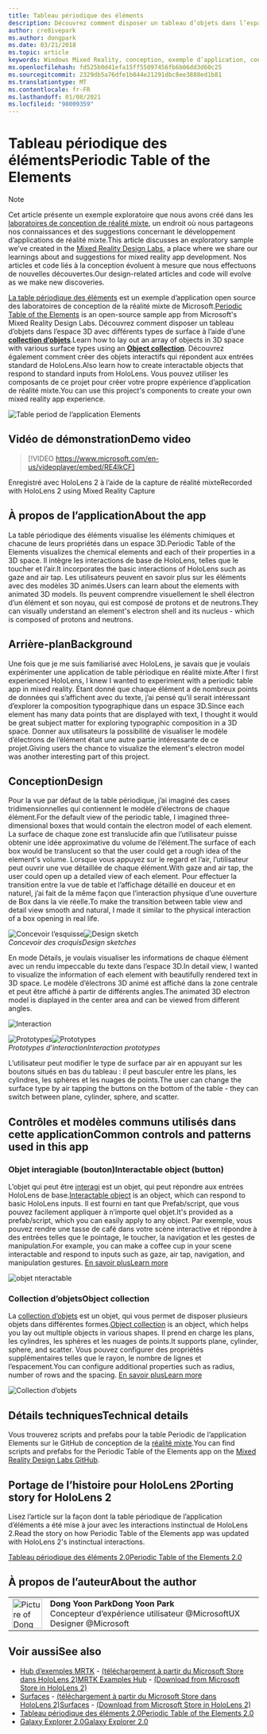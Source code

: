 ```yaml
---
title: Tableau périodique des éléments
description: Découvrez comment disposer un tableau d’objets dans l’espace 3D avec différents types de surface à l’aide d’une collection d’objets avec la table périodique de l’exemple d’application d’éléments.
author: cre8ivepark
ms.author: dongpark
ms.date: 03/21/2018
ms.topic: article
keywords: Windows Mixed Reality, conception, exemple d’application, contrôles, MRTK, kit de préversion de réalité mixte, Unity, exemples d’applications, exemples d’applications, open source, Microsoft Store, HoloLens, casque de réalité mixte, casque Windows Mixed realisation, casque de réalité virtuelle
ms.openlocfilehash: fd525b0d41efa15ff55097456fb6b06dd3d60c25
ms.sourcegitcommit: 2329db5a76dfe1b844e21291dbc8ee3888ed1b81
ms.translationtype: MT
ms.contentlocale: fr-FR
ms.lasthandoff: 01/08/2021
ms.locfileid: "98009359"
---
```

# <a name="periodic-table-of-the-elements"></a><span data-ttu-id="38682-104">Tableau périodique des éléments</span><span class="sxs-lookup"><span data-stu-id="38682-104">Periodic Table of the Elements</span></span>

>[!NOTE]
><span data-ttu-id="38682-105">Cet article présente un exemple exploratoire que nous avons créé dans les [laboratoires de conception de réalité mixte](https://github.com/Microsoft/MRDesignLabs_Unity), un endroit où nous partageons nos connaissances et des suggestions concernant le développement d’applications de réalité mixte.</span><span class="sxs-lookup"><span data-stu-id="38682-105">This article discusses an exploratory sample we’ve created in the [Mixed Reality Design Labs](https://github.com/Microsoft/MRDesignLabs_Unity), a place where we share our learnings about and suggestions for mixed reality app development.</span></span> <span data-ttu-id="38682-106">Nos articles et code liés à la conception évoluent à mesure que nous effectuons de nouvelles découvertes.</span><span class="sxs-lookup"><span data-stu-id="38682-106">Our design-related articles and code will evolve as we make new discoveries.</span></span>

<span data-ttu-id="38682-107">[La table périodique des éléments](https://github.com/Microsoft/MRDesignLabs_Unity_PeriodicTable) est un exemple d’application open source des laboratoires de conception de la réalité mixte de Microsoft.</span><span class="sxs-lookup"><span data-stu-id="38682-107">[Periodic Table of the Elements](https://github.com/Microsoft/MRDesignLabs_Unity_PeriodicTable) is an open-source sample app from Microsoft's Mixed Reality Design Labs.</span></span> <span data-ttu-id="38682-108">Découvrez comment disposer un tableau d’objets dans l’espace 3D avec différents types de surface à l’aide d’une **[collection d’objets](../../design/object-collection.md)**.</span><span class="sxs-lookup"><span data-stu-id="38682-108">Learn how to lay out an array of objects in 3D space with various surface types using an **[Object collection](../../design/object-collection.md)**.</span></span> <span data-ttu-id="38682-109">Découvrez également comment créer des objets interactifs qui répondent aux entrées standard de HoloLens.</span><span class="sxs-lookup"><span data-stu-id="38682-109">Also learn how to create interactable objects that respond to standard inputs from HoloLens.</span></span> <span data-ttu-id="38682-110">Vous pouvez utiliser les composants de ce projet pour créer votre propre expérience d’application de réalité mixte.</span><span class="sxs-lookup"><span data-stu-id="38682-110">You can use this project's components to create your own mixed reality app experience.</span></span>

![Table period de l’application Elements](images/640px-periodictable-hero.jpg)

## <a name="demo-video"></a><span data-ttu-id="38682-112">Vidéo de démonstration</span><span class="sxs-lookup"><span data-stu-id="38682-112">Demo video</span></span> 
> [!VIDEO https://www.microsoft.com/en-us/videoplayer/embed/RE4IkCF]

<span data-ttu-id="38682-113">Enregistré avec HoloLens 2 à l’aide de la capture de réalité mixte</span><span class="sxs-lookup"><span data-stu-id="38682-113">Recorded with HoloLens 2 using Mixed Reality Capture</span></span>

## <a name="about-the-app"></a><span data-ttu-id="38682-114">À propos de l’application</span><span class="sxs-lookup"><span data-stu-id="38682-114">About the app</span></span>

<span data-ttu-id="38682-115">La table périodique des éléments visualise les éléments chimiques et chacune de leurs propriétés dans un espace 3D.</span><span class="sxs-lookup"><span data-stu-id="38682-115">Periodic Table of the Elements visualizes the chemical elements and each of their properties in a 3D space.</span></span> <span data-ttu-id="38682-116">Il intègre les interactions de base de HoloLens, telles que le toucher et l’air.</span><span class="sxs-lookup"><span data-stu-id="38682-116">It incorporates the basic interactions of HoloLens such as gaze and air tap.</span></span> <span data-ttu-id="38682-117">Les utilisateurs peuvent en savoir plus sur les éléments avec des modèles 3D animés.</span><span class="sxs-lookup"><span data-stu-id="38682-117">Users can learn about the elements with animated 3D models.</span></span> <span data-ttu-id="38682-118">Ils peuvent comprendre visuellement le shell électron d’un élément et son noyau, qui est composé de protons et de neutrons.</span><span class="sxs-lookup"><span data-stu-id="38682-118">They can visually understand an element's electron shell and its nucleus - which is composed of protons and neutrons.</span></span>

## <a name="background"></a><span data-ttu-id="38682-119">Arrière-plan</span><span class="sxs-lookup"><span data-stu-id="38682-119">Background</span></span>

<span data-ttu-id="38682-120">Une fois que je me suis familiarisé avec HoloLens, je savais que je voulais expérimenter une application de table périodique en réalité mixte.</span><span class="sxs-lookup"><span data-stu-id="38682-120">After I first experienced HoloLens, I knew I wanted to experiment with a periodic table app in mixed reality.</span></span> <span data-ttu-id="38682-121">Étant donné que chaque élément a de nombreux points de données qui s’affichent avec du texte, j’ai pensé qu’il serait intéressant d’explorer la composition typographique dans un espace 3D.</span><span class="sxs-lookup"><span data-stu-id="38682-121">Since each element has many data points that are displayed with text, I thought it would be great subject matter for exploring typographic composition in a 3D space.</span></span> <span data-ttu-id="38682-122">Donner aux utilisateurs la possibilité de visualiser le modèle d’électrons de l’élément était une autre partie intéressante de ce projet.</span><span class="sxs-lookup"><span data-stu-id="38682-122">Giving users the chance to visualize the element's electron model was another interesting part of this project.</span></span>

## <a name="design"></a><span data-ttu-id="38682-123">Conception</span><span class="sxs-lookup"><span data-stu-id="38682-123">Design</span></span>

<span data-ttu-id="38682-124">Pour la vue par défaut de la table périodique, j’ai imaginé des cases tridimensionnelles qui contiennent le modèle d’électrons de chaque élément.</span><span class="sxs-lookup"><span data-stu-id="38682-124">For the default view of the periodic table, I imagined three-dimensional boxes that would contain the electron model of each element.</span></span> <span data-ttu-id="38682-125">La surface de chaque zone est translucide afin que l’utilisateur puisse obtenir une idée approximative du volume de l’élément.</span><span class="sxs-lookup"><span data-stu-id="38682-125">The surface of each box would be translucent so that the user could get a rough idea of the element's volume.</span></span> <span data-ttu-id="38682-126">Lorsque vous appuyez sur le regard et l’air, l’utilisateur peut ouvrir une vue détaillée de chaque élément.</span><span class="sxs-lookup"><span data-stu-id="38682-126">With gaze and air tap, the user could open up a detailed view of each element.</span></span> <span data-ttu-id="38682-127">Pour effectuer la transition entre la vue de table et l’affichage détaillé en douceur et en naturel, j’ai fait de la même façon que l’interaction physique d’une ouverture de Box dans la vie réelle.</span><span class="sxs-lookup"><span data-stu-id="38682-127">To make the transition between table view and detail view smooth and natural, I made it similar to the physical interaction of a box opening in real life.</span></span>

<span data-ttu-id="38682-128">![Concevoir l’esquisse](images/640px-sketch20170406.jpg)</span><span class="sxs-lookup"><span data-stu-id="38682-128">![Design sketch](images/640px-sketch20170406.jpg)</span></span><br>
<span data-ttu-id="38682-129">*Concevoir des croquis*</span><span class="sxs-lookup"><span data-stu-id="38682-129">*Design sketches*</span></span>

<span data-ttu-id="38682-130">En mode Détails, je voulais visualiser les informations de chaque élément avec un rendu impeccable du texte dans l’espace 3D.</span><span class="sxs-lookup"><span data-stu-id="38682-130">In detail view, I wanted to visualize the information of each element with beautifully rendered text in 3D space.</span></span> <span data-ttu-id="38682-131">Le modèle d’électrons 3D animé est affiché dans la zone centrale et peut être affiché à partir de différents angles.</span><span class="sxs-lookup"><span data-stu-id="38682-131">The animated 3D electron model is displayed in the center area and can be viewed from different angles.</span></span>

![Interaction](images/640px-periodictable-interaction.jpg)

<span data-ttu-id="38682-133">![Prototypes](images/640px-periodictable-prototypes.jpg)</span><span class="sxs-lookup"><span data-stu-id="38682-133">![Prototypes](images/640px-periodictable-prototypes.jpg)</span></span><br>
<span data-ttu-id="38682-134">*Prototypes d’interaction*</span><span class="sxs-lookup"><span data-stu-id="38682-134">*Interaction prototypes*</span></span>

<span data-ttu-id="38682-135">L’utilisateur peut modifier le type de surface par air en appuyant sur les boutons situés en bas du tableau : il peut basculer entre les plans, les cylindres, les sphères et les nuages de points.</span><span class="sxs-lookup"><span data-stu-id="38682-135">The user can change the surface type by air tapping the buttons on the bottom of the table - they can switch between plane, cylinder, sphere, and scatter.</span></span>

## <a name="common-controls-and-patterns-used-in-this-app"></a><span data-ttu-id="38682-136">Contrôles et modèles communs utilisés dans cette application</span><span class="sxs-lookup"><span data-stu-id="38682-136">Common controls and patterns used in this app</span></span>

### <a name="interactable-object-button"></a><span data-ttu-id="38682-137">Objet interagiable (bouton)</span><span class="sxs-lookup"><span data-stu-id="38682-137">Interactable object (button)</span></span>

<span data-ttu-id="38682-138">L’objet qui peut être [interagi](../../design/interactable-object.md) est un objet, qui peut répondre aux entrées HoloLens de base.</span><span class="sxs-lookup"><span data-stu-id="38682-138">[Interactable object](../../design/interactable-object.md) is an object, which can respond to basic HoloLens inputs.</span></span> <span data-ttu-id="38682-139">Il est fourni en tant que Prefab/script, que vous pouvez facilement appliquer à n’importe quel objet.</span><span class="sxs-lookup"><span data-stu-id="38682-139">It's provided as a prefab/script, which you can easily apply to any object.</span></span> <span data-ttu-id="38682-140">Par exemple, vous pouvez rendre une tasse de café dans votre scène interactive et répondre à des entrées telles que le pointage, le toucher, la navigation et les gestes de manipulation.</span><span class="sxs-lookup"><span data-stu-id="38682-140">For example, you can make a coffee cup in your scene interactable and respond to inputs such as gaze, air tap, navigation, and manipulation gestures.</span></span> [<span data-ttu-id="38682-141">En savoir plus</span><span class="sxs-lookup"><span data-stu-id="38682-141">Learn more</span></span>](../../design/interactable-object.md)

![objet nteractable](images/640px-periodictable-interactableobject.jpg)

### <a name="object-collection"></a><span data-ttu-id="38682-143">Collection d’objets</span><span class="sxs-lookup"><span data-stu-id="38682-143">Object collection</span></span>

<span data-ttu-id="38682-144">La [collection d’objets](../../design/object-collection.md) est un objet, qui vous permet de disposer plusieurs objets dans différentes formes.</span><span class="sxs-lookup"><span data-stu-id="38682-144">[Object collection](../../design/object-collection.md) is an object, which helps you lay out multiple objects in various shapes.</span></span> <span data-ttu-id="38682-145">Il prend en charge les plans, les cylindres, les sphères et les nuages de points.</span><span class="sxs-lookup"><span data-stu-id="38682-145">It supports plane, cylinder, sphere, and scatter.</span></span> <span data-ttu-id="38682-146">Vous pouvez configurer des propriétés supplémentaires telles que le rayon, le nombre de lignes et l’espacement.</span><span class="sxs-lookup"><span data-stu-id="38682-146">You can configure additional properties such as radius, number of rows and the spacing.</span></span> [<span data-ttu-id="38682-147">En savoir plus</span><span class="sxs-lookup"><span data-stu-id="38682-147">Learn more</span></span>](../../design/object-collection.md)

![Collection d’objets](images/640px-periodictable-collections.jpg)

## <a name="technical-details"></a><span data-ttu-id="38682-149">Détails techniques</span><span class="sxs-lookup"><span data-stu-id="38682-149">Technical details</span></span>

<span data-ttu-id="38682-150">Vous trouverez scripts and prefabs pour la table Periodic de l’application Elements sur le GitHub de conception de la [réalité mixte](https://github.com/Microsoft/MRDesignLabs_Unity_PeriodicTable).</span><span class="sxs-lookup"><span data-stu-id="38682-150">You can find scripts and prefabs for the Periodic Table of the Elements app on the [Mixed Reality Design Labs GitHub](https://github.com/Microsoft/MRDesignLabs_Unity_PeriodicTable).</span></span>

## <a name="porting-story-for-hololens-2"></a><span data-ttu-id="38682-151">Portage de l’histoire pour HoloLens 2</span><span class="sxs-lookup"><span data-stu-id="38682-151">Porting story for HoloLens 2</span></span>

<span data-ttu-id="38682-152">Lisez l’article sur la façon dont la table périodique de l’application d’éléments a été mise à jour avec les interactions instinctual de HoloLens 2.</span><span class="sxs-lookup"><span data-stu-id="38682-152">Read the story on how Periodic Table of the Elements app was updated with HoloLens 2's instinctual interactions.</span></span>

[<span data-ttu-id="38682-153">Tableau périodique des éléments 2.0</span><span class="sxs-lookup"><span data-stu-id="38682-153">Periodic Table of the Elements 2.0</span></span>](https://medium.com/@dongyoonpark/bringing-the-periodic-table-of-the-elements-app-to-hololens-2-with-mrtk-v2-a6e3d8362158)




## <a name="about-the-author"></a><span data-ttu-id="38682-154">À propos de l’auteur</span><span class="sxs-lookup"><span data-stu-id="38682-154">About the author</span></span>

<table style="border-collapse:collapse" padding-left="0px">
<tr>
<td style="border-style: none" width="60px"><img alt="Picture of Dong Yoon Park" width="60" height="60" src="images/dongyoonpark.jpg"></td>
<td style="border-style: none"><span data-ttu-id="38682-155"><b>Dong Yoon Park</b></span><span class="sxs-lookup"><span data-stu-id="38682-155"><b>Dong Yoon Park</b></span></span><br><span data-ttu-id="38682-156">Concepteur d’expérience utilisateur @Microsoft</span><span class="sxs-lookup"><span data-stu-id="38682-156">UX Designer @Microsoft</span></span></td>
</tr>
</table>

## <a name="see-also"></a><span data-ttu-id="38682-157">Voir aussi</span><span class="sxs-lookup"><span data-stu-id="38682-157">See also</span></span>

* <span data-ttu-id="38682-158">[Hub d’exemples MRTK](https://microsoft.github.io/MixedRealityToolkit-Unity/Documentation/README_ExampleHub.html) - [(téléchargement à partir du Microsoft Store dans HoloLens 2)](https://www.microsoft.com/en-us/p/mrtk-examples-hub/9mv8c39l2sj4)</span><span class="sxs-lookup"><span data-stu-id="38682-158">[MRTK Examples Hub](https://microsoft.github.io/MixedRealityToolkit-Unity/Documentation/README_ExampleHub.html) - [(Download from Microsoft Store in HoloLens 2)](https://www.microsoft.com/en-us/p/mrtk-examples-hub/9mv8c39l2sj4)</span></span>
* <span data-ttu-id="38682-159">[Surfaces](sampleapp-surfaces.md) - [(téléchargement à partir du Microsoft Store dans HoloLens 2)](https://www.microsoft.com/en-us/p/surfaces/9nvkpv3sk3x0)</span><span class="sxs-lookup"><span data-stu-id="38682-159">[Surfaces](sampleapp-surfaces.md) - [(Download from Microsoft Store in HoloLens 2)](https://www.microsoft.com/en-us/p/surfaces/9nvkpv3sk3x0)</span></span>
* [<span data-ttu-id="38682-160">Tableau périodique des éléments 2.0</span><span class="sxs-lookup"><span data-stu-id="38682-160">Periodic Table of the Elements 2.0</span></span>](https://medium.com/@dongyoonpark/bringing-the-periodic-table-of-the-elements-app-to-hololens-2-with-mrtk-v2-a6e3d8362158)
* [<span data-ttu-id="38682-161">Galaxy Explorer 2.0</span><span class="sxs-lookup"><span data-stu-id="38682-161">Galaxy Explorer 2.0</span></span>](galaxy-explorer-update.md)